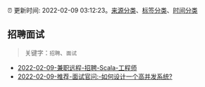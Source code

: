 :alarm_clock: 更新时间: 2022-02-09 03:12:23。[来源分类](../README.md)、[标签分类](../TAGS.md)、[时间分类](../TIMELINE.md)

## 招聘面试


> 关键字：`招聘`、`面试`



- [2022-02-09-兼职远程-招聘-Scala-工程师](https://www.v2ex.com/t/832590) 
- [2022-02-09-推荐-面试官问:-如何设计一个高并发系统?](https://toutiao.io/k/7hrrplb) 